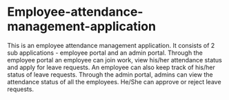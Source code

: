 # Employee-attendance-management-application
This is an employee attendance management application. It consists of 2 sub applications - employee portal and an admin portal. Through the employee portal an employee can join work, view his/her attendance status and apply for leave requests. An employee can also keep track of his/her status of leave requests. 
Through the admin portal, admins can view the attendance status of all the employees. He/She can approve or reject leave requests.
